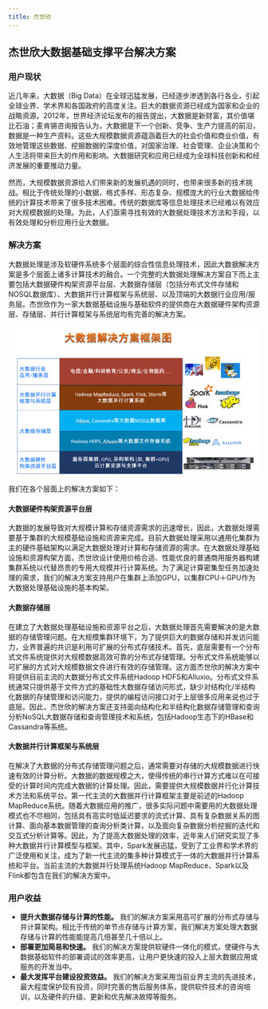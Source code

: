 ```yaml
---
title: 杰世欣
---
```


## 杰世欣大数据基础支撑平台解决方案

### 用户现状

近几年来，大数据（Big Data）在全球迅猛发展，已经逐步渗透到各行各业，引起全球业界、学术界和各国政府的高度关注。巨大的数据资源已经成为国家和企业的战略资源。2012年，世界经济论坛发布的报告提出，大数据是新财富，其价值堪比石油；麦肯锡咨询报告认为，大数据是下一个创新、竞争、生产力提高的前沿，数据是一种生产资料。这些大规模数据资源蕴涵着巨大的社会价值和商业价值，有效地管理这些数据、挖掘数据的深度价值，对国家治理、社会管理、企业决策和个人生活将带来巨大的作用和影响。大数据研究和应用已经成为全球科技创新和和经济发展的重要推动力量。

然而，大规模数据资源给人们带来新的发展机遇的同时，也带来很多新的技术挑战。相比于传统处理的小数据，格式多样、形态复杂、规模庞大的行业大数据给传统的计算技术带来了很多技术困难。传统的数据库等信息处理技术已经难以有效应对大规模数据的处理。为此，人们亟需寻找有效的大数据处理技术方法和手段，以有效处理和分析应用行业大数据。

### 解决方案


大数据处理是涉及软硬件系统多个层面的综合性信息处理技术，因此大数据解决方案是多个层面上诸多计算技术的融合。一个完整的大数据处理解决方案自下而上主要包括大数据硬件构架资源平台层、大数据存储层（包括分布式文件存储和NOSQL数据库）、大数据并行计算框架与系统层、以及顶端的大数据行业应用/服务层。杰世欣作为一家大数据基础设施与基础软件的提供商在大数据硬件架构资源层、存储层、并行计算框架与系统层均有完善的解决方案。

![](figures/bigdata.png)


我们在各个层面上的解决方案如下：


#### 大数据硬件构架资源平台层

大数据的发展导致对大规模计算和存储资源需求的迅速增长，因此，大数据处理需要基于集群的大规模基础设施和资源来完成。目前大数据处理采用以通用化集群为主的硬件基础架构以满足大数据处理对计算和存储资源的需求。在大数据处理基础设施和资源构架方面，杰世欣设计使用价格合适、性能优良的普通商用服务器构建集群系统以代替昂贵的专用大规模并行计算系统。为了满足计算密集型任务加速处理的需求，我们的解决方案支持用户在集群上添加GPU，以集群CPU＋GPU作为大数据处理基础设施的基本构架。


#### 大数据存储层
在建立了大数据处理基础设施和资源平台之后，大数据处理首先需要解决的是大数据的存储管理问题。在大规模集群环境下，为了提供巨大的数据存储和并发访问能力，业界普遍的共识是利用可扩展的分布式存储技术。首先，底层需要有一个分布式文件系统提供对大规模数据高效可靠的分布式存储管理。分布式文件系统能够以可扩展的方式对大规模数据文件进行有效的存储管理。这方面杰世欣的解决方案中将提供目前主流的大数据分布式文件系统Hadoop HDFS和Alluxio。分布式文件系统通常只提供基于文件方式的基础性大数据存储访问形式，缺少对结构化/半结构化数据的存储管理和访问能力，提供的编程访问接口对于上层很多应用来说也过于底层。因此，杰世欣的解决方案还支持面向结构化和半结构化数据存储管理和查询分析NoSQL大数据存储和查询管理技术和系统，包括Hadoop生态下的HBase和Cassandra等系统。

#### 大数据并行计算框架与系统层
在解决了大数据的分布式存储管理问题之后，通常需要对存储的大规模数据进行快速有效的计算分析。大数据的数据规模之大，使得传统的串行计算方式难以在可接受的计算时间内完成大数据的计算处理。因此，需要提供大规模数据并行化计算技术方法和系统平台。第一代主流的大数据并行计算框架主要是前述的Hadoop MapReduce系统。随着大数据应用的推广，很多实际问题中需要用的大数据处理模式也不尽相同，包括具有高实时低延迟要求的流式计算、具有复杂数据关系的图计算、面向基本数据管理的查询分析类计算，以及面向复杂数据分析挖掘的迭代和交互式分析计算等。因此，为了提高大数据处理的效率，近年来人们研究实现了多种大数据并行计算模型与框架。其中，Spark发展迅猛，受到了工业界和学术界的广泛使用和关注，成为了新一代主流的集多种计算模式于一体的大数据并行计算系统和平台。当前主流的大数据并行处理系统Hadoop MapReduce、Spark以及Flink都包含在我们的解决方案中。



### 用户收益

- **提升大数据存储与计算的性能。** 我们的解决方案采用高可扩展的分布式存储与并计算架构。相比于传统的单节点存储与计算方案，我们解决方案处理大数据存储与计算的性能能提高几倍甚至几十倍以上。
- **部署更加简易和快速。** 我们的解决方案提供软硬件一体化的模式，使硬件与大数据基础软件的部署调试的效率更高，让用户更快速的投入上层大数据应用或服务的开发当中。
- **最大发挥平台建设投资效益。** 我们的解决方案采用当前业界主流的先进技术，最大程度保护现有投资，同时完善的售后服务体系，提供软件技术的咨询培训，以及硬件的升级、更新和优先解决故障等服务。

